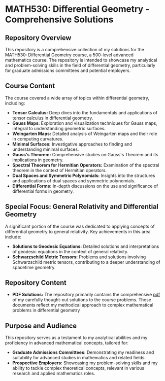 # MATH530: Differential Geometry - Comprehensive Solutions

## Repository Overview

This repository is a comprehensive collection of my solutions for the MATH530: Differential Geometry course, a 500-level advanced mathematics course. The repository is intended to showcase my analytical and problem-solving skills in the field of differential geometry, particularly for graduate admissions committees and potential employers.

## Course Content

The course covered a wide array of topics within differential geometry, including:

- **Tensor Calculus:** Deep dives into the fundamentals and applications of tensor calculus in differential geometry.
- **Gauss Maps:** Exploration and visualization techniques for Gauss maps, integral to understanding geometric surfaces.
- **Weingarten Maps:** Detailed analysis of Weingarten maps and their role in computing curvatures.
- **Minimal Surfaces:** Investigative approaches to finding and understanding minimal surfaces.
- **Gauss's Theorem:** Comprehensive studies on Gauss's Theorem and its implications in geometry.
- **Spectral Theorem for Hermitian Operators:** Examination of the spectral theorem in the context of Hermitian operators.
- **Dual Spaces and Symmetric Polynomials:** Insights into the structures and applications of dual spaces and symmetric polynomials.
- **Differential Forms:** In-depth discussions on the use and significance of differential forms in geometry.

## Special Focus: General Relativity and Differential Geometry

A significant portion of the course was dedicated to applying concepts of differential geometry to general relativity. Key achievements in this area include:

- **Solutions to Geodesic Equations:** Detailed solutions and interpretations of geodesic equations in the context of general relativity.
- **Schwarzschild Metric Tensors:** Problems and solutions involving Schwarzschild metric tensors, contributing to a deeper understanding of spacetime geometry.

## Repository Content

- **PDF Solutions:** The repository primarily contains the comprehensive [pdf](https://github.com/hasifnumerics/Differential-Geometry-Coursework/blob/021d58ec8a278be46d26e66df727badc89c80a1e/M530_Solutions.pdf) of my carefully thought-out solutions to the course problems. These documents reflect my methodical approach to complex mathematical problems in differential geometry

## Purpose and Audience

This repository serves as a testament to my analytical abilities and my proficiency in advanced mathematical concepts, tailored for:

- **Graduate Admissions Committees:** Demonstrating my readiness and suitability for advanced studies in mathematics and related fields.
- **Prospective Employers:** Showcasing my problem-solving skills and my ability to tackle complex theoretical concepts, relevant in various research and applied mathematics roles.
